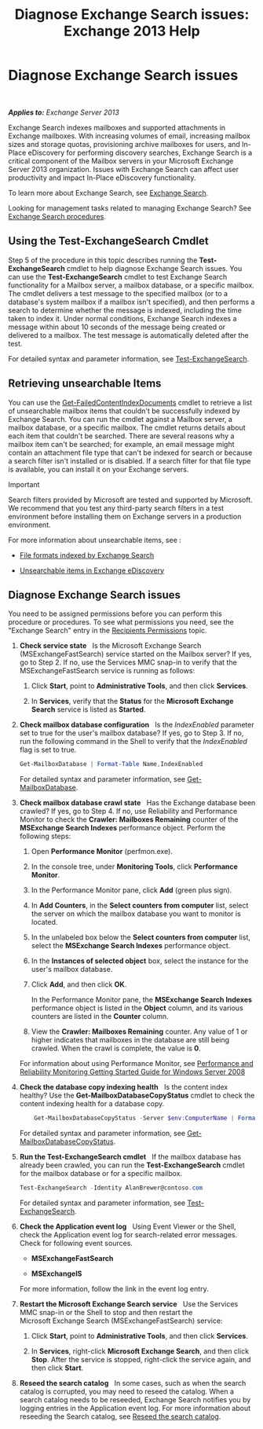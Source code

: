 ﻿---
title: 'Diagnose Exchange Search issues: Exchange 2013 Help'
TOCTitle: Diagnose Exchange Search issues
ms:assetid: 8cfa26f4-ccf0-42dd-8570-67018188b4e8
ms:mtpsurl: https://technet.microsoft.com/en-us/library/Bb123701(v=EXCHG.150)
ms:contentKeyID: 51407264
ms.date: 12/09/2016
mtps_version: v=EXCHG.150
---

# Diagnose Exchange Search issues

 

_**Applies to:** Exchange Server 2013_


Exchange Search indexes mailboxes and supported attachments in Exchange mailboxes. With increasing volumes of email, increasing mailbox sizes and storage quotas, provisioning archive mailboxes for users, and In-Place eDiscovery for performing discovery searches, Exchange Search is a critical component of the Mailbox servers in your Microsoft Exchange Server 2013 organization. Issues with Exchange Search can affect user productivity and impact In-Place eDiscovery functionality.

To learn more about Exchange Search, see [Exchange Search](exchange-search-exchange-2013-help.md).

Looking for management tasks related to managing Exchange Search? See [Exchange Search procedures](exchange-search-procedures-exchange-2013-help.md).

## Using the Test-ExchangeSearch Cmdlet

Step 5 of the procedure in this topic describes running the **Test-ExchangeSearch** cmdlet to help diagnose Exchange Search issues. You can use the **Test-ExchangeSearch** cmdlet to test Exchange Search functionality for a Mailbox server, a mailbox database, or a specific mailbox. The cmdlet delivers a test message to the specified mailbox (or to a database's system mailbox if a mailbox isn't specified), and then performs a search to determine whether the message is indexed, including the time taken to index it. Under normal conditions, Exchange Search indexes a message within about 10 seconds of the message being created or delivered to a mailbox. The test message is automatically deleted after the test.

For detailed syntax and parameter information, see [Test-ExchangeSearch](https://technet.microsoft.com/en-us/library/bb124733\(v=exchg.150\)).

## Retrieving unsearchable Items

You can use the [Get-FailedContentIndexDocuments](https://technet.microsoft.com/en-us/library/dd351154\(v=exchg.150\)) cmdlet to retrieve a list of unsearchable mailbox items that couldn't be successfully indexed by Exchange Search. You can run the cmdlet against a Mailbox server, a mailbox database, or a specific mailbox. The cmdlet returns details about each item that couldn't be searched. There are several reasons why a mailbox item can't be searched; for example, an email message might contain an attachment file type that can't be indexed for search or because a search filter isn't installed or is disabled. If a search filter for that file type is available, you can install it on your Exchange servers.


> [!IMPORTANT]
> Search filters provided by Microsoft are tested and supported by Microsoft. We recommend that you test any third-party search filters in a test environment before installing them on Exchange servers in a production environment.



For more information about unsearchable items, see :

  - [File formats indexed by Exchange Search](file-formats-indexed-by-exchange-search-exchange-2013-help.md)

  - [Unsearchable items in Exchange eDiscovery](unsearchable-items-in-exchange-ediscovery-exchange-2013-help.md)

## Diagnose Exchange Search issues

You need to be assigned permissions before you can perform this procedure or procedures. To see what permissions you need, see the "Exchange Search" entry in the [Recipients Permissions](recipients-permissions-exchange-2013-help.md) topic.

1.  **Check service state**   Is the Microsoft Exchange Search (MSExchangeFastSearch) service started on the Mailbox server? If yes, go to Step 2. If no, use the Services MMC snap-in to verify that the MSExchangeFastSearch service is running as follows:
    
    1.  Click **Start**, point to **Administrative Tools**, and then click **Services**.
    
    2.  In **Services**, verify that the **Status** for the **Microsoft Exchange Search** service is listed as **Started**.

2.  **Check mailbox database configuration**   Is the *IndexEnabled* parameter set to true for the user's mailbox database? If yes, go to Step 3. If no, run the following command in the Shell to verify that the *IndexEnabled* flag is set to true.
    
    ```powershell
    Get-MailboxDatabase | Format-Table Name,IndexEnabled
    ```
    
    For detailed syntax and parameter information, see [Get-MailboxDatabase](https://technet.microsoft.com/en-us/library/bb124924\(v=exchg.150\)).

3.  **Check mailbox database crawl state**   Has the Exchange database been crawled? If yes, go to Step 4. If no, use Reliability and Performance Monitor to check the **Crawler: Mailboxes Remaining** counter of the **MSExchange Search Indexes** performance object. Perform the following steps:
    
    1.  Open **Performance Monitor** (perfmon.exe).
    
    2.  In the console tree, under **Monitoring Tools**, click **Performance Monitor**.
    
    3.  In the Performance Monitor pane, click **Add** (green plus sign).
    
    4.  In **Add Counters**, in the **Select counters from computer** list, select the server on which the mailbox database you want to monitor is located.
    
    5.  In the unlabeled box below the **Select counters from computer** list, select the **MSExchange Search Indexes** performance object.
    
    6.  In the **Instances of selected object** box, select the instance for the user's mailbox database.
    
    7.  Click **Add**, and then click **OK**.
        
        In the Performance Monitor pane, the **MSExchange Search Indexes** performance object is listed in the **Object** column, and its various counters are listed in the **Counter** column.
    
    8.  View the **Crawler: Mailboxes Remaining** counter. Any value of 1 or higher indicates that mailboxes in the database are still being crawled. When the crawl is complete, the value is **0**.
    
    For information about using Performance Monitor, see [Performance and Reliability Monitoring Getting Started Guide for Windows Server 2008](https://go.microsoft.com/fwlink/p/?linkid=178005)

4.  **Check the database copy indexing health**   Is the content index healthy? Use the **Get-MailboxDatabaseCopyStatus** cmdlet to check the content indexing health for a database copy.
    
    ```powershell
        Get-MailboxDatabaseCopyStatus -Server $env:ComputerName | Format-Table Name,Status,ContentIndex* -Auto
    ```
    
    For detailed syntax and parameter information, see [Get-MailboxDatabaseCopyStatus](https://technet.microsoft.com/en-us/library/dd298044\(v=exchg.150\)).

5.  **Run the Test-ExchangeSearch cmdlet**   If the mailbox database has already been crawled, you can run the **Test-ExchangeSearch** cmdlet for the mailbox database or for a specific mailbox.
    
    ```powershell
    Test-ExchangeSearch -Identity AlanBrewer@contoso.com
    ```
    
    For detailed syntax and parameter information, see [Test-ExchangeSearch](https://technet.microsoft.com/en-us/library/bb124733\(v=exchg.150\)).

6.  **Check the Application event log**   Using Event Viewer or the Shell, check the Application event log for search-related error messages. Check for following event sources.
    
      - **MSExchangeFastSearch**
    
      - **MSExchangeIS**
    
    For more information, follow the link in the event log entry.

7.  **Restart the Microsoft Exchange Search service**   Use the Services MMC snap-in or the Shell to stop and then restart the Microsoft Exchange Search (MSExchangeFastSearch) service:
    
    1.  Click **Start**, point to **Administrative Tools**, and then click **Services**.
    
    2.  In **Services**, right-click **Microsoft Exchange Search**, and then click **Stop**. After the service is stopped, right-click the service again, and then click **Start**.

8.  **Reseed the search catalog**   In some cases, such as when the search catalog is corrupted, you may need to reseed the catalog. When a search catalog needs to be reseeded, Exchange Search notifies you by logging entries in the Application event log. For more information about reseeding the Search catalog, see [Reseed the search catalog](reseed-the-search-catalog-exchange-2013-help.md).

